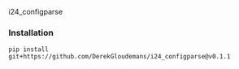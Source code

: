 i24_configparse

### Installation

```
pip install git+https://github.com/DerekGloudemans/i24_configparse@v0.1.1
```
